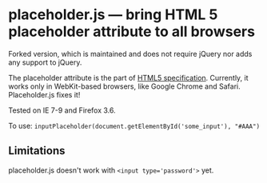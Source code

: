 placeholder.js — bring HTML 5 placeholder attribute to all browsers
===================================================================

Forked version, which is maintained and does not require jQuery nor adds any support to jQuery.

The placeholder attribute is the part of [HTML5 specification](http://www.whatwg.org/specs/web-apps/current-work/multipage/common-input-element-attributes.html#attr-input-placeholder).
Currently, it works only in WebKit-based browsers, like Google Chrome and Safari.
Placeholder.js fixes it!

Tested on IE 7-9 and Firefox 3.6.

To use: `inputPlaceholder(document.getElementById('some_input'), "#AAA")`

## Limitations
placeholder.js doesn't work with `<input type='password'>` yet.
